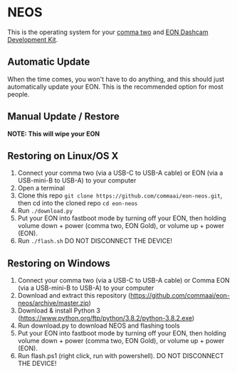 NEOS
======

This is the operating system for your [comma two](https://comma.ai/shop/products/comma-two-devkit) and [EON Dashcam Development Kit](https://shop.comma.ai/products/eon-dashcam-devkit).

Automatic Update
------

When the time comes, you won't have to do anything, and this should just automatically update your EON. This is the recommended option for most people.

Manual Update / Restore
------

<b>NOTE: This will wipe your EON</b>

Restoring on Linux/OS X
------

1. Connect your comma two (via a USB-C to USB-A cable) or EON (via a USB-mini-B to USB-A) to your computer
2. Open a terminal
3. Clone this repo `git clone https://github.com/commaai/eon-neos.git`, then cd into the cloned repo `cd eon-neos`
4. Run `./download.py`
5. Put your EON into fastboot mode by turning off your EON, then holding volume down + power (comma two, EON Gold), or volume up + power (EON).
6. Run `./flash.sh` DO NOT DISCONNECT THE DEVICE!

Restoring on Windows
------
1. Connect your comma two (via a USB-C to USB-A cable) or Comma EON (via a USB-mini-B to USB-A) to your computer
2. Download and extract this repository (https://github.com/commaai/eon-neos/archive/master.zip)
3. Download & install Python 3 (https://www.python.org/ftp/python/3.8.2/python-3.8.2.exe)
4. Run download.py to download NEOS and flashing tools
5. Put your EON into fastboot mode by turning off your EON, then holding volume down + power (comma two, EON Gold), or volume up + power (EON).
6. Run flash.ps1 (right click, run with powershell). DO NOT DISCONNECT THE DEVICE!
